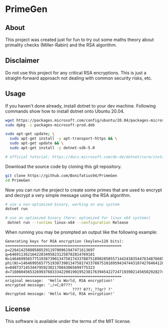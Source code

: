 
# PrimeGen

## About
This project was created just for fun to try out some maths theory about
primality checks (Miller-Rabin) and the RSA algorithm.

## Disclaimer
Do not use this project for any critical RSA encryptions. This is just a 
straight-forward approach not dealing with common security risks, etc.

## Usage
If you haven't done already, install dotnet to your dev machine.
Following commands show how to install dotnet onto Ubuntu 20.04.

```sh
wget https://packages.microsoft.com/config/ubuntu/20.04/packages-microsoft-prod.deb -O packages-microsoft-prod.deb
sudo dpkg -i packages-microsoft-prod.deb

sudo apt-get update; \
  sudo apt-get install -y apt-transport-https && \
  sudo apt-get update && \
  sudo apt-get install -y dotnet-sdk-5.0

# official tutorial: https://docs.microsoft.com/de-de/dotnet/core/install/linux-ubuntu#2004-
```

Download the source code by cloning this git repository.

```sh
git clone https://github.com/Bonifatius94/PrimeGen
cd PrimeGen
```

Now you can run the project to create some primes that are used to
encrypt and decrypt a very simple message using the RSA algorithm.

```sh
# use a non-optimized binary, working on any system
dotnet run

# use an optimized binary (here: optimized for linux x64 systems)
 dotnet run --runtime linux-x64 --configuration Release
```

When running you may be prompted an output like the following example:

```text
Generating keys for RSA encryption (keylen=128 bits):
====================================================
p=22641425880588529119780961947471613697
q=64691136216422834958231258782814769181
N=1464699565775193873901347581743378875189028505571442438354476348766653072157
phi(N)=1464699565775193873901347581743378875101695943474431074276464128036366689280
e=84873714534479592302170843865699775323
d=716060456532699376833342290190195238176394542272471939021456502928274835667
====================================================
original message:  'Hello World, RSA encryption!'
encrypted message: ';/<C;0???!
                              ???? 0??;_??qr? ?'
decrypted message: 'Hello World, RSA encryption!'
```

## License
This software is available under the terms of the MIT license.
